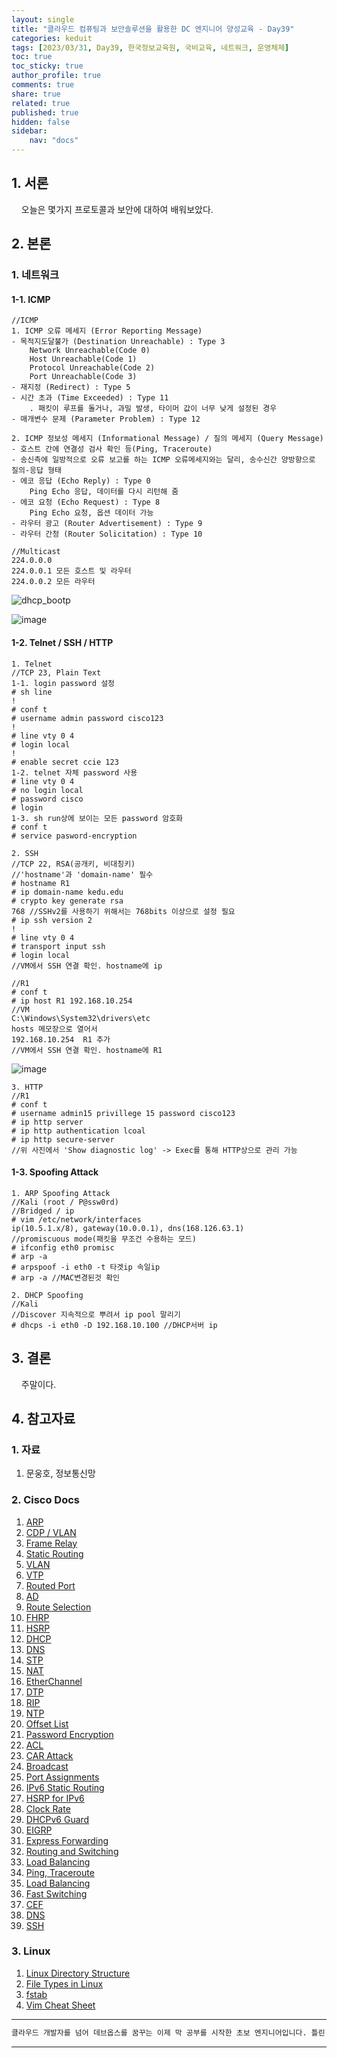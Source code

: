 ```yaml
---
layout: single
title: "클라우드 컴퓨팅과 보안솔루션을 활용한 DC 엔지니어 양성교육 - Day39"
categories: keduit
tags: [2023/03/31, Day39, 한국정보교육원, 국비교육, 네트워크, 운영체제]
toc: true
toc_sticky: true
author_profile: true
comments: true
share: true
related: true
published: true
hidden: false
sidebar: 
    nav: "docs"
---
```


## 1. 서론     

&nbsp;&nbsp;&nbsp;&nbsp;오늘은 몇가지 프로토콜과 보안에 대하여 배워보았다.

## 2. 본론     

### 1. 네트워크

#### 1-1. ICMP

```
//ICMP
1. ICMP 오류 메세지 (Error Reporting Message)
- 목적지도달불가 (Destination Unreachable) : Type 3
    Network Unreachable(Code 0)
    Host Unreachable(Code 1)
    Protocol Unreachable(Code 2)
    Port Unreachable(Code 3) 
- 재지정 (Redirect) : Type 5
- 시간 초과 (Time Exceeded) : Type 11
    . 패킷이 루프를 돌거나, 과밀 발생, 타이머 값이 너무 낮게 설정된 경우
- 매개변수 문제 (Parameter Problem) : Type 12

2. ICMP 정보성 메세지 (Informational Message) / 질의 메세지 (Query Message)
- 호스트 간에 연결성 검사 확인 등(Ping, Traceroute)
- 송신측에 일방적으로 오류 보고를 하는 ICMP 오류메세지와는 달리, 송수신간 양방향으로 질의-응답 형태                                
- 에코 응답 (Echo Reply) : Type 0
    Ping Echo 응답, 데이터를 다시 리턴해 줌
- 에코 요청 (Echo Request) : Type 8
    Ping Echo 요청, 옵션 데이터 가능
- 라우터 광고 (Router Advertisement) : Type 9
- 라우터 간청 (Router Solicitation) : Type 10
```

```
//Multicast
224.0.0.0
224.0.0.1 모든 호스트 및 라우터
224.0.0.2 모든 라우터
```

![dhcp_bootp](https://user-images.githubusercontent.com/124491456/228992918-e3031d35-21df-4387-894b-b03283b0bdf9.png)

![image](https://user-images.githubusercontent.com/124491456/229003010-84049a1b-5be3-4ff7-9a19-a63f57a4159c.png)

#### 1-2. Telnet / SSH / HTTP

```
1. Telnet
//TCP 23, Plain Text
1-1. login password 설정
# sh line
!
# conf t
# username admin password cisco123
!
# line vty 0 4
# login local
!
# enable secret ccie 123
1-2. telnet 자체 password 사용
# line vty 0 4
# no login local
# password cisco
# login
1-3. sh run상에 보이는 모든 password 암호화
# conf t
# service pasword-encryption 

2. SSH
//TCP 22, RSA(공개키, 비대칭키)
//'hostname'과 'domain-name' 필수
# hostname R1
# ip domain-name kedu.edu
# crypto key generate rsa
768 //SSHv2를 사용하기 위해서는 768bits 이상으로 설정 필요
# ip ssh version 2
!
# line vty 0 4
# transport input ssh
# login local
//VM에서 SSH 연결 확인. hostname에 ip

//R1
# conf t
# ip host R1 192.168.10.254
//VM
C:\Windows\System32\drivers\etc
hosts 메모장으로 열어서
192.168.10.254  R1 추가
//VM에서 SSH 연결 확인. hostname에 R1
```

![image](https://user-images.githubusercontent.com/124491456/229004853-08a816fe-c23f-47e0-8fd7-ae0cae1d8b7a.png)

```
3. HTTP
//R1
# conf t
# username admin15 privillege 15 password cisco123
# ip http server
# ip http authentication lcoal
# ip http secure-server
//위 사진에서 'Show diagnostic log' -> Exec를 통해 HTTP상으로 관리 가능
```

#### 1-3. Spoofing Attack

```
1. ARP Spoofing Attack
//Kali (root / P@ssw0rd)
//Bridged / ip
# vim /etc/network/interfaces
ip(10.5.1.x/8), gateway(10.0.0.1), dns(168.126.63.1)
//promiscuous mode(패킷을 무조건 수용하는 모드)
# ifconfig eth0 promisc 
# arp -a 
# arpspoof -i eth0 -t 타겟ip 속일ip
# arp -a //MAC변경된것 확인
```

```
2. DHCP Spoofing
//Kali
//Discover 지속적으로 뿌려서 ip pool 말리기
# dhcps -i eth0 -D 192.168.10.100 //DHCP서버 ip
```

## 3. 결론   

&nbsp;&nbsp;&nbsp;&nbsp;주말이다.

## 4. 참고자료   

### 1. 자료

1. 문웅호, 정보통신망   

### 2. Cisco Docs

1. [ARP](https://www.cisco.com/c/en/us/td/docs/ios-xml/ios/ipaddr_arp/configuration/15-s/arp-15-s-book/Configuring-Address-Resolution-Protocol.html)   
2. [CDP / VLAN](https://www.cisco.com/c/en/us/td/docs/ios-xml/ios/cdp/configuration/15-mt/cdp-15-mt-book/nm-cdp-discover.html)   
3. [Frame Relay](https://www.cisco.com/c/en/us/support/docs/wan/frame-relay/16563-12.html)   
4. [Static Routing](https://www.cisco.com/c/en/us/td/docs/switches/datacenter/nexus3000/sw/unicast/503_u1_2/nexus3000_unicast_config_gd_503_u1_2/l3_route.html)   
5. [VLAN](https://www.cisco.com/c/en/us/td/docs/switches/datacenter/sw/5_x/nx-os/layer2/configuration/guide/Cisco_Nexus_7000_Series_NX-OS_Layer_2_Switching_Configuration_Guide_Release_5-x_chapter4.html)   
6. [VTP](https://www.cisco.com/c/en/us/support/docs/lan-switching/vtp/10558-21.html)   
7. [Routed Port](https://www.ciscopress.com/articles/article.asp?p=2990405&seqNum=4)   
8. [AD](https://www.cisco.com/c/en/us/support/docs/ip/border-gateway-protocol-bgp/15986-admin-distance.html)   
9. [Route Selection](https://www.cisco.com/c/en/us/support/docs/ip/enhanced-interior-gateway-routing-protocol-eigrp/8651-21.html)   
10. [FHRP](https://www.cisco.com/c/en/us/td/docs/ios-xml/ios/ipapp_fhrp/configuration/xe-16/fhp-xe-16-book/fhp-hsrp-mgo.html)   
11. [HSRP](https://www.cisco.com/c/en/us/support/docs/ip/hot-standby-router-protocol-hsrp/9234-hsrpguidetoc.html)   
12. [DHCP](https://www.cisco.com/c/en/us/td/docs/ios-xml/ios/ipaddr_dhcp/configuration/15-sy/dhcp-15-sy-book/config-dhcp-server.html)   
13. [DNS](https://www.cisco.com/c/en/us/td/docs/ios-xml/ios/ipaddr_dns/configuration/15-mt/dns-15-mt-book/dns-config-dns.html)   
14. [STP](https://www.cisco.com/c/en/us/td/docs/ios-xml/ios/lanswitch/configuration/xe-16/lanswitch-xe-16-book/lsw-span-tree-prot.html)   
15. [NAT](https://www.cisco.com/c/en/us/td/docs/ios-xml/ios/ipaddr_nat/configuration/15-mt/nat-15-mt-book/iadnat-addr-consv.html)   
16. [EtherChannel](https://www.cisco.com/c/en/us/support/docs/lan-switching/etherchannel/98469-ios-etherchannel.html)   
17. [DTP](https://www.ciscopress.com/articles/article.asp?p=2181837&seqNum=8)   
18. [RIP](https://www.cisco.com/c/en/us/td/docs/ios-xml/ios/iproute_rip/configuration/15-mt/irr-15-mt-book/irr-cfg-info-prot.html)   
19. [NTP](https://www.cisco.com/c/en/us/td/docs/switches/lan/catalyst4000/8-2glx/configuration/guide/ntp.html)   
20. [Offset List](https://www.cisco.com/c/en/us/support/docs/ip/enhanced-interior-gateway-routing-protocol-eigrp/13673-14.html#modifycompositemetric)   
21. [Password Encryption](https://www.cisco.com/c/en/us/support/docs/security-vpn/remote-authentication-dial-user-service-radius/107614-64.html)    
22. [ACL](https://www.cisco.com/c/en/us/support/docs/security/ios-firewall/23602-confaccesslists.html)   
23. [CAR Attack](https://www.cisco.com/c/ko_kr/support/docs/ios-nx-os-software/ios-software-releases-122-mainline/12764-car-rate-limit-icmp.pdf)   
24. [Broadcast](https://www.practicalnetworking.net/stand-alone/local-broadcast-vs-directed-broadcast/)   
25. [Port Assignments](https://www.cisco.com/en/US/docs/routers/access/800/850/software/configuration/guide/tcpports.html)   
26. [IPv6 Static Routing](https://www.cisco.com/c/en/us/td/docs/ios-xml/ios/iproute_pi/configuration/xe-16-10/iri-xe-16-10-book/ip6-route-static-xe.pdf)   
27. [HSRP for IPv6](https://www.cisco.com/c/en/us/td/docs/ios-xml/ios/ipapp_fhrp/configuration/15-sy/fhp-15-sy-book/HSRP-Global-IPv6-Address.html)   
28. [Clock Rate](https://community.cisco.com/t5/switching/clock-rate-on-routers/td-p/1896101)   
29. [DHCPv6 Guard](https://www.cisco.com/c/en/us/td/docs/ios-xml/ios/ipv6_fhsec/configuration/xe-16/ip6f-xe-16-book/ip6-dhcpv6-guard.html)   
30. [EIGRP](https://www.cisco.com/c/en/us/support/docs/ip/enhanced-interior-gateway-routing-protocol-eigrp/16406-eigrp-toc.html)   
31. [Express Forwarding](https://www.cisco.com/c/en/us/support/docs/routers/12000-series-routers/47321-ciscoef.html)   
32. [Routing and Switching](https://www.cisco.com/web/global_flagship/smb/en/products/routers_switches/routing_switching_primer.html)   
33. [Load Balancing](https://www.cisco.com/c/en/us/support/docs/ip/border-gateway-protocol-bgp/5212-46.html)   
34. [Ping, Traceroute](https://www.cisco.com/c/en/us/support/docs/ios-nx-os-software/ios-software-releases-121-mainline/12778-ping-traceroute.html)   
35. [Load Balancing](https://content.cisco.com/chapter.sjs?uri=/searchable/chapter/content/en/us/td/docs/ios-xml/ios/ipswitch_cef/configuration/xe-3s/isw-cef-xe-3s-book/isw-cef-load-balancing.html.xml)   
36. [Fast Switching](https://www.cisco.com/c/en/us/td/docs/ios-xml/ios/ipswitch_fswtch/configuration/15-mt/isw-fswtch-15-mt-book.html)   
37. [CEF](https://www.cisco.com/c/ko_kr/support/docs/ios-nx-os-software/ios-software-releases-120-mainline/47205-cef-whichpath.html)   
38. [DNS](https://www.cisco.com/c/en/us/td/docs/ios-xml/ios/ipaddr_dns/configuration/15-mt/dns-15-mt-book/dns-config-dns.html)   
39. [SSH](https://www.cisco.com/c/en/us/support/docs/security-vpn/secure-shell-ssh/4145-ssh.html)   

### 3. Linux

1. [Linux Directory Structure](https://www.geeksforgeeks.org/linux-directory-structure/)   
2. [File Types in Linux](https://linuxconfig.org/identifying-file-types-in-linux)   
3. [fstab](https://www.redhat.com/sysadmin/etc-fstab)   
4. [Vim Cheat Sheet](https://vim.rtorr.com/)   


---

```bash
클라우드 개발자를 넘어 데브옵스를 꿈꾸는 이제 막 공부를 시작한 초보 엔지니어입니다. 틀린 점이 있으면 친절하게 댓글 부탁드립니다. :)
```

---
